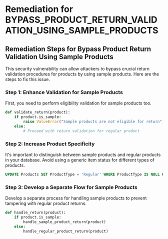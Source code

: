 # Remediation for BYPASS_PRODUCT_RETURN_VALIDATION_USING_SAMPLE_PRODUCTS

## Remediation Steps for Bypass Product Return Validation Using Sample Products

This security vulnerability can allow attackers to bypass crucial return validation procedures for products by using sample products. Here are the steps to fix this issue.

### Step 1: Enhance Validation for Sample Products

First, you need to perform eligibility validation for sample products too. 

```python
def validate_return(product):
    if product.is_sample:
        raise ValueError("Sample products are not eligible for return")
    else:
        # Proceed with return validation for regular product
```

### Step 2: Increase Product Specificity

It's important to distinguish between sample products and regular products in your database. Avoid using a generic item status for different types of products.

```sql
UPDATE Products SET ProductType = 'Regular' WHERE ProductType IS NULL OR ProductType = 'Sample';
```

### Step 3: Develop a Separate Flow for Sample Products

Develop a separate process for handling sample products to prevent tampering with regular product returns.

```python
def handle_return(product):
    if product.is_sample:
        handle_sample_product_return(product)
    else:
        handle_regular_product_return(product)
```